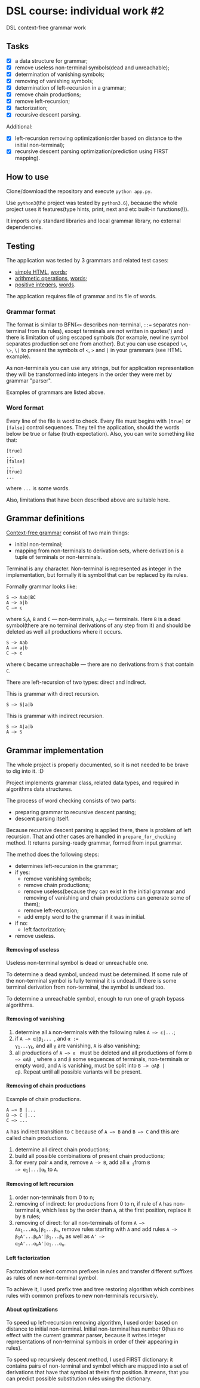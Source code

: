 # DSL course: individual work #2
DSL context-free grammar work

## Tasks

- [x] a data structure for grammar;
- [x] remove useless non-terminal symbols(dead and unreachable);
- [x] determination of vanishing symbols;
- [x] removing of vanishing symbols;
- [x] determination of left-recursion in a grammar;
- [x] remove chain productions;
- [x] remove left-recursion;
- [x] factorization;
- [x] recursive descent parsing.

Additional:
- [x] left-recursion removing optimization(order based on distance to the initial non-terminal);
- [x] recursive descent parsing optimization(prediction using FIRST mapping).

## How to use

Clone/download the repository and execute `python app.py`.

Use `python3`(the project was tested by `python3.6`), because the whole project uses it features(type hints, print, next and etc built-in functions(!)).

It imports only standard libraries and local grammar library, no external dependencies.

## Testing

The application was tested by 3 grammars and related test cases:

- [simple HTML](./test1), [words](./samples1);
- [arithmetic operations](./test2), [words](./samples2);
- [positive integers](./test3), [words](./samples3).

The application requires file of grammar and its file of words.

### Grammar format

The format is similar to BFN(`<>` describes non-terminal, `::=` separates non-terminal from its rules), except terminals are not written in quotes(') and there is limitation of using escaped symbols (for example, newline symbol separates production set one from another). But you can use escaped `\<`, `\>`, `\|` to present the symbols of `<`, `>` and `|` in your grammars (see HTML example).

As non-terminals you can use any strings, but for application representation they will be transformed into integers in the order they were met by grammar "parser".

Examples of grammars are listed above.

### Word format

Every line of the file is word to check. Every file must begins with `[true]` or `[false]` control sequences. They tell the application, should the words below be true or false (truth expectation). Also, you can write something like that:
```
[true]
...
[false]
...
[true]
...
```
where `...` is some words.

Also, limitations that have been described above are suitable here.

## Grammar definitions

[Context-free grammar](https://en.wikipedia.org/wiki/Context-free_grammar) consist of two main things:

- initial non-terminal;
- mapping from non-terminals to derivation sets, where derivation is a tuple of terminals or non-terminals.

Terminal is any character.
Non-terminal is represented as integer in the implementation, but formally it is symbol that can be replaced by its rules.

Formally grammar looks like:
```
S —> Aab|BC
A —> a|b
C —> c
```
where `S`,`A`, `B` and `C` &mdash; non-terminals, `a`,`b`,`c` &mdash; terminals. Here `B` is a dead symbol(there are no terminal derivations of any step from it) and should be deleted as well all productions where it occurs.
```
S —> Aab
A —> a|b
C —> c
```
where `C` became unreachable &mdash; there are no derivations from `S` that contain `C`.

There are left-recursion of two types: direct and indirect.

This is grammar with direct recursion.
```
S —> S|a|b
```

This is grammar with indirect recursion.
```
S —> A|a|b
A —> S
```

## Grammar implementation

The whole project is properly documented, so it is not needed to be brave to dig into it. :D

Project implements grammar class, related data types, and required in algorithms data structures.

The process of word checking consists of two parts:

- preparing grammar to recursive descent parsing;
- descent parsing itself.

Because recursive descent parsing is applied there, there is problem of left recursion. That and other cases are handled in `prepare_for_checking` method. It returns parsing-ready grammar, formed from input grammar.

The method does the following steps:

- determines left-recursion in the grammar;
- if yes:
    - remove vanishing symbols;
    - remove chain productions;
    - remove useless(because they can exist in the initial grammar and removing of vanishing and chain productions can generate some of them);
    - remove left-recursion;
    - add empty word to the grammar if it was in initial.
- if no:
    - left factorization;
- remove useless.

#### Removing of useless

Useless non-terminal symbol is dead or unreachable one.

To determine a dead symbol, undead must be determined. If some rule of the non-terminal symbol is fully terminal it is undead. If there is some terminal derivation from non-terminal, the symbol is undead too.

To determine a unreachable symbol, enough to run one of graph bypass algorithms.

#### Removing of vanishing

1. determine all `A` non-terminals with the following rules <code>A &mdash;> &epsilon;|...</code>;
2. if <code>A &mdash;> &alpha;|&beta;<sub>1</sub>... </code>, and <code>&alpha; := &gamma;<sub>1</sub>...&gamma;<sub>k</sub></code>, and all <code>&gamma;</code> are vanishing, `A` is also vanishing;
3. all productions of <code>A &mdash;> &epsilon; </code> must be deleted and all productions of form <code>B &mdash;> &alpha;A&beta; </code>, where <code>&alpha;</code> and <code>&beta;</code> some sequences of terminals, non-terminals or empty word, and `A` is vanishing, must be split into <code>B &mdash;> &alpha;A&beta; | &alpha;&beta;</code>. Repeat until all possible variants will be present.

#### Removing of chain productions

Example of chain productions.
```
A —> B |...
B —> C |...
C —> ...
```

`A` has indirect transition to `C` because of `A —> B` and `B —> C` and this are called chain productions.

1. determine all direct chain productions;
1. build all possible combinations of present chain productions;
1. for every pair `A` and `B`, remove `A —> B`, add all <code>&alpha; <sub>i</sub></code>from <code>B —> &alpha;<sub>1</sub>|...|&alpha;<sub>k</sub></code> to `A`.

#### Removing of left recursion

1. order non-terminals from 0 to n;
1. removing of indirect: for productions from 0 to n, if rule of `A` has non-terminal `B`, which less by the order than `A`, at the first position, replace it by `B` rules;
1. removing of direct: for all non-terminals of form <code>A —> A&alpha;<sub>1</sub>...A&alpha;<sub>k</sub>|&beta;<sub>1</sub>...&beta;<sub>n</sub></code>, remove rules starting with `A` and add rules <code>A —> &beta;<sub>1</sub>A'...&beta;<sub>k</sub>A'|&beta;<sub>1</sub>...&beta;<sub>n</sub></code> as well as <code>A' —> &alpha;<sub>1</sub>A'...&alpha;<sub>k</sub>A'|&alpha;<sub>1</sub>...&alpha;<sub>n</sub></code>.

#### Left factorization

Factorization select common prefixes in rules and transfer different suffixes as rules of new non-terminal symbol.

To achieve it, I used prefix tree and tree restoring algorithm which combines rules with common prefixes to new non-terminals recursively.

#### About optimizations

To speed up left-recursion removing algorithm, I used order based on distance to initial non-terminal. Initial non-terminal has number 0(has no effect with the current grammar parser, because it writes integer representations of non-terminal symbols in order of their appearing in rules).

To speed up recursively descent method, I used FIRST dictionary: it contains pairs of non-terminal and symbol which are mapped into a set of derivations that have that symbol at theirs first position. It means, that you can predict possible substitution rules using the dictionary.
